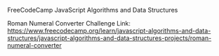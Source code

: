 FreeCodeCamp JavaScript Algorithms and Data Structures

Roman Numeral Converter Challenge
Link: https://www.freecodecamp.org/learn/javascript-algorithms-and-data-structures/javascript-algorithms-and-data-structures-projects/roman-numeral-converter
